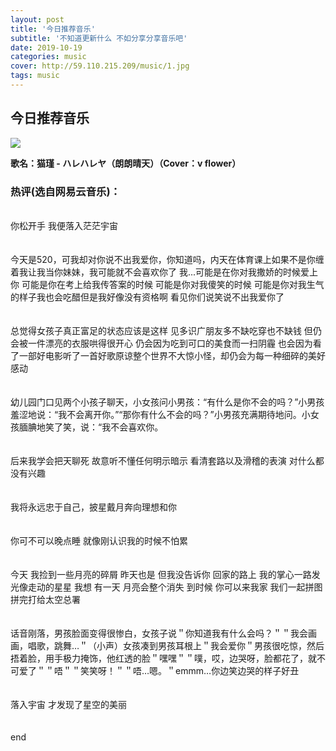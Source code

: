 ```yaml
---
layout: post
title: '今日推荐音乐'
subtitle: '不知道更新什么 不如分享分享音乐吧'
date: 2019-10-19
categories: music
cover: http://59.110.215.209/music/1.jpg
tags: music
---
```


## 今日推荐音乐

![](http://59.110.215.209/music/1.jpg)

**歌名：猫瑾 - ハレハレヤ（朗朗晴天）（Cover：v flower）**

### 热评(选自网易云音乐)：
<br>
你松开手 我便落入茫茫宇宙
<br><br><br>
今天是520，可我却对你说不出我爱你，你知道吗，内天在体育课上如果不是你缠着我让我当你妹妹，我可能就不会喜欢你了 我...可能是在你对我撒娇的时候爱上你 可能是你在考上给我传答案的时候 可能是你对我傻笑的时候 可能是你对我生气的样子我也会吃醋但是我好像没有资格啊 看见你们说笑说不出我爱你了
<br><br><br>
总觉得女孩子真正富足的状态应该是这样 见多识广朋友多不缺吃穿也不缺钱 但仍会被一件漂亮的衣服哄得很开心 仍会因为吃到可口的美食而一扫阴霾 也会因为看了一部好电影听了一首好歌原谅整个世界不大惊小怪，却仍会为每一种细碎的美好感动
<br><br><br>
幼儿园门口见两个小孩子聊天，小女孩问小男孩：“有什么是你不会的吗？”小男孩羞涩地说：“我不会离开你。”“那你有什么不会的吗？”小男孩充满期待地问。小女孩腼腆地笑了笑，说：“我不会喜欢你。
<br><br><br>
后来我学会把天聊死 故意听不懂任何明示暗示 看清套路以及滑稽的表演 对什么都没有兴趣
<br><br><br>
我将永远忠于自己，披星戴月奔向理想和你
<br><br><br>
你可不可以晚点睡 就像刚认识我的时候不怕累
<br><br><br>
今天 我捡到一些月亮的碎屑 昨天也是 但我没告诉你 回家的路上 我的掌心一路发光像走动的星星 我想 有一天 月亮会整个消失 到时候 你可以来我家 我们一起拼图 拼完打给太空总署
<br><br><br>
话音刚落，男孩脸面变得很惨白，女孩子说＂你知道我有什么会吗？＂＂我会画画，唱歌，跳舞…＂（小声）女孩凑到男孩耳根上＂我会爱你＂男孩很吃惊，然后捂着脸，用手极力掩饰，他红透的脸＂嘿嘿＂＂噗，哎，边哭呀，脸都花了，就不可爱了＂＂唔＂＂笑笑呀！＂＂唔…嗯。＂emmm…你边笑边哭的样子好丑
<br><br><br>
落入宇宙 才发现了星空的美丽
<br><br><br>
end
<br><br>
<audio  src="https://music.163.com/song/media/outer/url?id=1365914380.mp3" autoplay="autoplay" loop="loop" id="bgAudio"></audio>